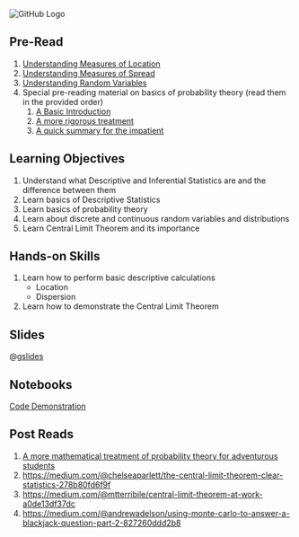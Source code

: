 ![GitHub Logo](https://s3.ap-south-1.amazonaws.com/greyatom-social/logo.png)

## Pre-Read
1. [Understanding Measures of Location](http://www.itl.nist.gov/div898/handbook/eda/section3/eda351.htm)
2. [Understanding Measures of Spread](http://www.abs.gov.au/websitedbs/a3121120.nsf/home/statistical+language+-+measures+of+spread)
3. [Understanding Random Variables](https://en.wikipedia.org/wiki/Random_variable)
4. Special pre-reading material on basics of probability theory (read them in the provided order)
    1. [A Basic Introduction](http://pages.cs.wisc.edu/~jerryzhu/cs540/handouts/prob.pdf)
    2. [A more rigorous treatment](http://www.am.qub.ac.uk/users/g.gribakin/sor/Chap1a.pdf)
    3. [A quick summary for the impatient](https://users.info.uvt.ro/~kaslik/pdf/h1_probability_basics.pdf)

## Learning Objectives
1. Understand what Descriptive and Inferential Statistics are and the difference between them
2. Learn basics of Descriptive Statistics
3. Learn basics of probability theory
4. Learn about discrete and continuous random variables and distributions
5. Learn Central Limit Theorem and its importance

## Hands-on Skills
1. Learn how to perform basic descriptive calculations
    - Location
    - Dispersion
2. Learn how to demonstrate the Central Limit Theorem

## Slides
@[gslides](1pcGZLJqhR-jKO1pecWOEQUfmG9iQ2sW2eNGUkaNgE0s)

## Notebooks
[Code Demonstration]()

## Post Reads
1. [A more mathematical treatment of probability theory for adventurous students](http://www.sci.utah.edu/~gerig/CS6640-F2010/prob-tut.pdf)
2. https://medium.com/@chelseaparlett/the-central-limit-theorem-clear-statistics-278b80fd6f9f
3. https://medium.com/@mtterribile/central-limit-theorem-at-work-a0de13df37dc
4. https://medium.com/@andrewadelson/using-monte-carlo-to-answer-a-blackjack-question-part-2-827260ddd2b8